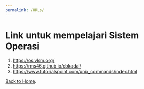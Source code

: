 ```yaml
---
permalink: /URLs/
---
```


# Link untuk mempelajari Sistem Operasi
1. https://os.vlsm.org/ 
2. https://rms46.github.io/cbkadal/  
3. https://www.tutorialspoint.com/unix_commands/index.html


[Back to Home](https://billhsyn.github.io/os201/).

